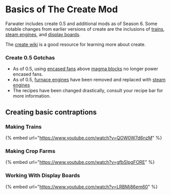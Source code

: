 # Basics of The Create Mod

Farwater includes create 0.5 and additional mods as of Season 6. Some notable changes from earlier versions of create are the inclusions of [trains](https://create.fandom.com/wiki/Create\_Mod\_Wiki), [steam engines](https://create.fandom.com/wiki/Steam\_Engine), and [display boards](https://create.fandom.com/wiki/Display\_Board).

The [create wiki](https://create.fandom.com/wiki/Create\_Mod\_Wiki) is a good resource for learning more about create.

### Create 0.5 Gotchas

* As of 0.5, using [encased fans](https://create.fandom.com/wiki/Create\_Mod\_Wiki+) above [magma blocks](https://minecraft.fandom.com/wiki/Magma\_Block+) no longer power encased fans.
* As of 0.5, [furnace engines](https://create.fandom.com/wiki/Furnace\_Engine) have been removed and replaced with [steam engines](https://create.fandom.com/wiki/Steam\_Engine)
* The recipes have been changed drastically, consult your recipe bar for more information.

## Creating basic contraptions

### Making Trains

{% embed url="https://www.youtube.com/watch?v=QOW0W7d6nzM" %}

### Making Crop Farms

{% embed url="https://www.youtube.com/watch?v=gfbSlpgFORE" %}

### Working With Display Boards

{% embed url="https://www.youtube.com/watch?v=LRBMj86em60" %}
